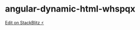 # angular-dynamic-html-whspqx

[Edit on StackBlitz ⚡️](https://stackblitz.com/edit/angular-dynamic-html-whspqx)